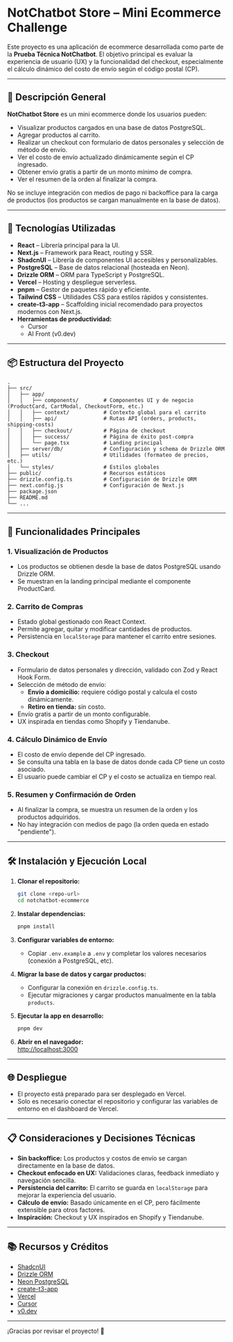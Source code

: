 # NotChatbot Store – Mini Ecommerce Challenge

Este proyecto es una aplicación de ecommerce desarrollada como parte de la **Prueba Técnica NotChatbot**. El objetivo principal es evaluar la experiencia de usuario (UX) y la funcionalidad del checkout, especialmente el cálculo dinámico del costo de envío según el código postal (CP).

---

## 🛒 Descripción General

**NotChatbot Store** es un mini ecommerce donde los usuarios pueden:

- Visualizar productos cargados en una base de datos PostgreSQL.
- Agregar productos al carrito.
- Realizar un checkout con formulario de datos personales y selección de método de envío.
- Ver el costo de envío actualizado dinámicamente según el CP ingresado.
- Obtener envío gratis a partir de un monto mínimo de compra.
- Ver el resumen de la orden al finalizar la compra.

No se incluye integración con medios de pago ni backoffice para la carga de productos (los productos se cargan manualmente en la base de datos).

---

## 🚀 Tecnologías Utilizadas

- **React** – Librería principal para la UI.
- **Next.js** – Framework para React, routing y SSR.
- **ShadcnUI** – Librería de componentes UI accesibles y personalizables.
- **PostgreSQL** – Base de datos relacional (hosteada en Neon).
- **Drizzle ORM** – ORM para TypeScript y PostgreSQL.
- **Vercel** – Hosting y despliegue serverless.
- **pnpm** – Gestor de paquetes rápido y eficiente.
- **Tailwind CSS** – Utilidades CSS para estilos rápidos y consistentes.
- **create-t3-app** – Scaffolding inicial recomendado para proyectos modernos con Next.js.
- **Herramientas de productividad:**
  - Cursor
  - AI Front (v0.dev)

---

## 📦 Estructura del Proyecto

```
.
├── src/
│   ├── app/
│   │   ├── components/        # Componentes UI y de negocio (ProductCard, CartModal, CheckoutForm, etc.)
│   │   ├── context/           # Contexto global para el carrito
│   │   ├── api/               # Rutas API (orders, products, shipping-costs)
│   │   ├── checkout/          # Página de checkout
│   │   ├── success/           # Página de éxito post-compra
│   │   └── page.tsx           # Landing principal
│   ├── server/db/             # Configuración y schema de Drizzle ORM
│   ├── utils/                 # Utilidades (formateo de precios, etc.)
│   └── styles/                # Estilos globales
├── public/                    # Recursos estáticos
├── drizzle.config.ts          # Configuración de Drizzle ORM
├── next.config.js             # Configuración de Next.js
├── package.json
├── README.md
└── ...
```

---

## 🧩 Funcionalidades Principales

### 1. Visualización de Productos

- Los productos se obtienen desde la base de datos PostgreSQL usando Drizzle ORM.
- Se muestran en la landing principal mediante el componente ProductCard.

### 2. Carrito de Compras

- Estado global gestionado con React Context.
- Permite agregar, quitar y modificar cantidades de productos.
- Persistencia en `localStorage` para mantener el carrito entre sesiones.

### 3. Checkout

- Formulario de datos personales y dirección, validado con Zod y React Hook Form.
- Selección de método de envío:
  - **Envío a domicilio:** requiere código postal y calcula el costo dinámicamente.
  - **Retiro en tienda:** sin costo.
- Envío gratis a partir de un monto configurable.
- UX inspirada en tiendas como Shopify y Tiendanube.

### 4. Cálculo Dinámico de Envío

- El costo de envío depende del CP ingresado.
- Se consulta una tabla en la base de datos donde cada CP tiene un costo asociado.
- El usuario puede cambiar el CP y el costo se actualiza en tiempo real.

### 5. Resumen y Confirmación de Orden

- Al finalizar la compra, se muestra un resumen de la orden y los productos adquiridos.
- No hay integración con medios de pago (la orden queda en estado "pendiente").

---

## 🛠️ Instalación y Ejecución Local

1. **Clonar el repositorio:**

   ```sh
   git clone <repo-url>
   cd notchatbot-ecommerce
   ```

2. **Instalar dependencias:**

   ```sh
   pnpm install
   ```

3. **Configurar variables de entorno:**

   - Copiar `.env.example` a `.env` y completar los valores necesarios (conexión a PostgreSQL, etc).

4. **Migrar la base de datos y cargar productos:**

   - Configurar la conexión en `drizzle.config.ts`.
   - Ejecutar migraciones y cargar productos manualmente en la tabla `products`.

5. **Ejecutar la app en desarrollo:**

   ```sh
   pnpm dev
   ```

6. **Abrir en el navegador:**  
   [http://localhost:3000](http://localhost:3000)

---

## 🌐 Despliegue

- El proyecto está preparado para ser desplegado en Vercel.
- Solo es necesario conectar el repositorio y configurar las variables de entorno en el dashboard de Vercel.

---

## 📋 Consideraciones y Decisiones Técnicas

- **Sin backoffice:** Los productos y costos de envío se cargan directamente en la base de datos.
- **Checkout enfocado en UX:** Validaciones claras, feedback inmediato y navegación sencilla.
- **Persistencia del carrito:** El carrito se guarda en `localStorage` para mejorar la experiencia del usuario.
- **Cálculo de envío:** Basado únicamente en el CP, pero fácilmente extensible para otros factores.
- **Inspiración:** Checkout y UX inspirados en Shopify y Tiendanube.

---

## 📚 Recursos y Créditos

- [ShadcnUI](https://ui.shadcn.com/)
- [Drizzle ORM](https://orm.drizzle.team/)
- [Neon PostgreSQL](https://neon.tech/)
- [create-t3-app](https://create.t3.gg/)
- [Vercel](https://vercel.com/)
- [Cursor](https://www.cursor.com/)
- [v0.dev](https://v0.dev/)

---

¡Gracias por revisar el proyecto! 🚀

